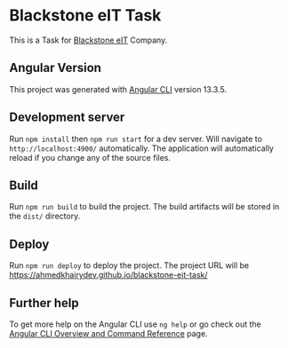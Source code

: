 # Blackstone eIT Task
This is a Task for [Blackstone eIT](http://www.blackstoneeit.com/) Company.

## Angular Version

This project was generated with [Angular CLI](https://github.com/angular/angular-cli) version 13.3.5.

## Development server

Run `npm install` then `npm run start` for a dev server. Will navigate to `http://localhost:4900/` automatically. The application will automatically reload if you change any of the source files.

## Build

Run `npm run build` to build the project. The build artifacts will be stored in the `dist/` directory.

## Deploy

Run `npm run deploy` to deploy the project. The project URL will be https://ahmedkhairydev.github.io/blackstone-eit-task/

## Further help

To get more help on the Angular CLI use `ng help` or go check out the [Angular CLI Overview and Command Reference](https://angular.io/cli) page.
